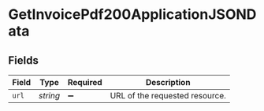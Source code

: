 # GetInvoicePdf200ApplicationJSONData


## Fields

| Field                          | Type                           | Required                       | Description                    |
| ------------------------------ | ------------------------------ | ------------------------------ | ------------------------------ |
| `url`                          | *string*                       | :heavy_minus_sign:             | URL of the requested resource. |